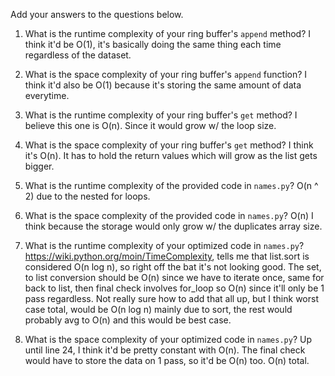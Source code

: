 Add your answers to the questions below.

1. What is the runtime complexity of your ring buffer's `append` method?
I think it'd be O(1), it's basically doing the same thing each time regardless of the dataset.

2. What is the space complexity of your ring buffer's `append` function?
I think it'd also be O(1) because it's storing the same amount of data everytime.

3. What is the runtime complexity of your ring buffer's `get` method?
I believe this one is O(n). Since it would grow w/ the loop size.

4. What is the space complexity of your ring buffer's `get` method?
I think it's O(n). It has to hold the return values which will grow as the list gets bigger.

5. What is the runtime complexity of the provided code in `names.py`?
O(n ^ 2) due to the nested for loops.

6. What is the space complexity of the provided code in `names.py`?
O(n) I think because the storage would only grow w/ the duplicates array size.

7. What is the runtime complexity of your optimized code in `names.py`?
https://wiki.python.org/moin/TimeComplexity, tells me that list.sort is considered O(n log n), so right off the bat it's not looking good. The set, to list conversion should be O(n) since we have to iterate once, same for back to list, then final check involves for_loop so O(n) since it'll only be 1 pass regardless. Not really sure how to add that all up, but I think worst case total, would be O(n log n) mainly due to sort, the rest would probably avg to O(n) and this would be best case. 

8. What is the space complexity of your optimized code in `names.py`?
Up until line 24, I think it'd be pretty constant with O(n). The final check would have to store the data on 1 pass, so it'd be O(n) too. O(n) total.
